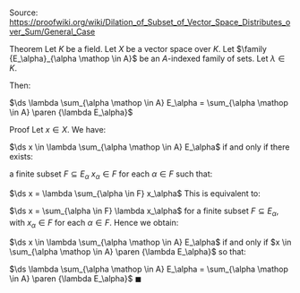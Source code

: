 # 

Source: https://proofwiki.org/wiki/Dilation_of_Subset_of_Vector_Space_Distributes_over_Sum/General_Case

Theorem
Let $K$ be a field.
Let $X$ be a vector space over $K$. 
Let $\family {E_\alpha}_{\alpha \mathop \in A}$ be an $A$-indexed family of sets. 
Let $\lambda \in K$.

Then:

$\ds \lambda \sum_{\alpha \mathop \in A} E_\alpha = \sum_{\alpha \mathop \in A} \paren {\lambda E_\alpha}$


Proof
Let $x \in X$.
We have:

$\ds x \in \lambda \sum_{\alpha \mathop \in A} E_\alpha$
if and only if there exists:

a finite subset $F \subseteq E_\alpha$
$x_\alpha \in F$ for each $\alpha \in F$
such that:

$\ds x = \lambda \sum_{\alpha \in F} x_\alpha$
This is equivalent to:

$\ds x = \sum_{\alpha \in F} \lambda x_\alpha$
for a finite subset $F \subseteq E_\alpha$, with $x_\alpha \in F$ for each $\alpha \in F$. 
Hence we obtain:

$\ds x \in \lambda \sum_{\alpha \mathop \in A} E_\alpha$ if and only if $x \in \sum_{\alpha \mathop \in A} \paren {\lambda E_\alpha}$
so that:

$\ds \lambda \sum_{\alpha \mathop \in A} E_\alpha = \sum_{\alpha \mathop \in A} \paren {\lambda E_\alpha}$
$\blacksquare$





